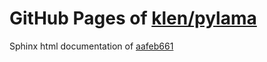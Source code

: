 GitHub Pages of [klen/pylama](https://github.com/klen/pylama.git)
===
Sphinx html documentation of [aafeb661](https://github.com/klen/pylama/tree/aafeb6619bf629200884b82cc62f6b4bd755bbdb)
